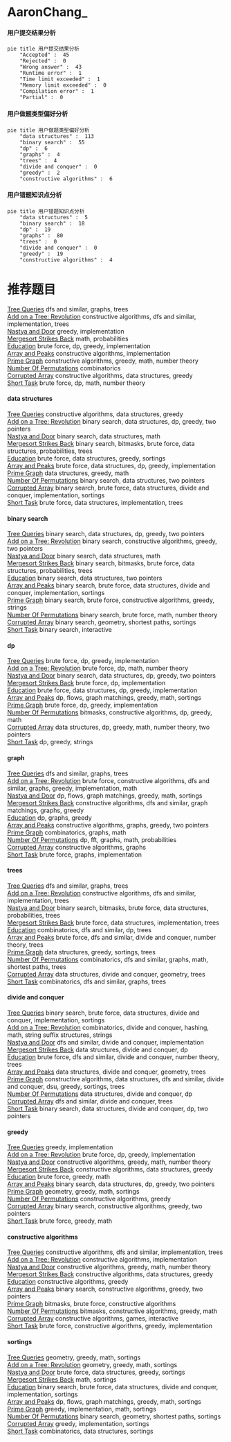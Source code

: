 # AaronChang_
<!-- tabs:start -->
#### **用户提交结果分析**

```mermaid
pie title 用户提交结果分析
    "Accepted" :  45
    "Rejected" :  0
    "Wrong answer" :  43
    "Runtime error" :  1
    "Time limit exceeded" :  1
    "Memory limit exceeded" :  0
    "Compilation error" :  1
    "Partial" :  0
```
#### **用户做题类型偏好分析**

```mermaid
pie title 用户做题类型偏好分析
    "data structures" :  113
    "binary search" :  55
    "dp" :  6
    "graphs" :  4
    "trees" :  4
    "divide and conquer" :  0
    "greedy" :  2
    "constructive algorithms" :  6
```
#### **用户错题知识点分析**

```mermaid
pie title 用户错题知识点分析
    "data structures" :  5
    "binary search" :  18
    "dp" :  19
    "graphs" :  80
    "trees" :  0
    "divide and conquer" :  0
    "greedy" :  19
    "constructive algorithms" :  4
```
<!-- tabs:end -->
# 推荐题目
[Tree Queries](http://codeforces.com/problemset/problem/1328/E)		dfs and similar,
                        graphs,
                        trees		  
[Add on a Tree: Revolution](https://codeforces.com/contest/1189/problem/D2)		constructive algorithms,
                        dfs and similar,
                        implementation,
                        trees		  
[Nastya and Door](http://codeforces.com/problemset/problem/1341/B)		greedy,
                        implementation		  
[Mergesort Strikes Back](http://codeforces.com/problemset/problem/1081/G)		math,
                        probabilities		  
[Education](http://codeforces.com/problemset/problem/1512/F)		brute force,
                        dp,
                        greedy,
                        implementation		  
[Array and Peaks](http://codeforces.com/problemset/problem/1513/A)		constructive algorithms,
                        implementation		  
[Prime Graph](http://codeforces.com/problemset/problem/1178/D)		constructive algorithms,
                        greedy,
                        math,
                        number theory		  
[Number Of Permutations](http://codeforces.com/problemset/problem/1207/D)		combinatorics		  
[Corrupted Array](http://codeforces.com/problemset/problem/1512/D)		constructive algorithms,
                        data structures,
                        greedy		  
[Short Task](http://codeforces.com/problemset/problem/1512/G)		brute force,
                        dp,
                        math,
                        number theory		  
<!-- tabs:start -->
#### **data structures**
[Tree Queries](http://codeforces.com/problemset/problem/1512/D)		constructive algorithms,
                        data structures,
                        greedy		  
[Add on a Tree: Revolution](http://codeforces.com/problemset/problem/1492/C)		binary search,
                        data structures,
                        dp,
                        greedy,
                        two pointers		  
[Nastya and Door](http://codeforces.com/problemset/problem/1490/G)		binary search,
                        data structures,
                        math		  
[Mergesort Strikes Back](http://codeforces.com/problemset/problem/1479/D)		binary search,
                        bitmasks,
                        brute force,
                        data structures,
                        probabilities,
                        trees		  
[Education](http://codeforces.com/problemset/problem/1497/A)		brute force,
                        data structures,
                        greedy,
                        sortings		  
[Array and Peaks](http://codeforces.com/problemset/problem/1491/C)		brute force,
                        data structures,
                        dp,
                        greedy,
                        implementation		  
[Prime Graph](http://codeforces.com/problemset/problem/1492/B)		data structures,
                        greedy,
                        math		  
[Number Of Permutations](http://codeforces.com/problemset/problem/1436/E)		binary search,
                        data structures,
                        two pointers		  
[Corrupted Array](http://codeforces.com/problemset/problem/1461/D)		binary search,
                        brute force,
                        data structures,
                        divide and conquer,
                        implementation,
                        sortings		  
[Short Task](http://codeforces.com/problemset/problem/1511/C)		brute force,
                        data structures,
                        implementation,
                        trees		  
#### **binary search**
[Tree Queries](http://codeforces.com/problemset/problem/1492/C)		binary search,
                        data structures,
                        dp,
                        greedy,
                        two pointers		  
[Add on a Tree: Revolution](http://codeforces.com/problemset/problem/1463/D)		binary search,
                        constructive algorithms,
                        greedy,
                        two pointers		  
[Nastya and Door](http://codeforces.com/problemset/problem/1490/G)		binary search,
                        data structures,
                        math		  
[Mergesort Strikes Back](http://codeforces.com/problemset/problem/1479/D)		binary search,
                        bitmasks,
                        brute force,
                        data structures,
                        probabilities,
                        trees		  
[Education](http://codeforces.com/problemset/problem/1436/E)		binary search,
                        data structures,
                        two pointers		  
[Array and Peaks](http://codeforces.com/problemset/problem/1461/D)		binary search,
                        brute force,
                        data structures,
                        divide and conquer,
                        implementation,
                        sortings		  
[Prime Graph](http://codeforces.com/problemset/problem/1493/C)		binary search,
                        brute force,
                        constructive algorithms,
                        greedy,
                        strings		  
[Number Of Permutations](http://codeforces.com/problemset/problem/1487/D)		binary search,
                        brute force,
                        math,
                        number theory		  
[Corrupted Array](http://codeforces.com/problemset/problem/1486/B)		binary search,
                        geometry,
                        shortest paths,
                        sortings		  
[Short Task](http://codeforces.com/problemset/problem/1486/C1)		binary search,
                        interactive		  
#### **dp**
[Tree Queries](http://codeforces.com/problemset/problem/1512/F)		brute force,
                        dp,
                        greedy,
                        implementation		  
[Add on a Tree: Revolution](http://codeforces.com/problemset/problem/1512/G)		brute force,
                        dp,
                        math,
                        number theory		  
[Nastya and Door](http://codeforces.com/problemset/problem/1492/C)		binary search,
                        data structures,
                        dp,
                        greedy,
                        two pointers		  
[Mergesort Strikes Back](https://codeforces.com/contest/1457/problem/C)		brute force,
                        dp,
                        implementation		  
[Education](http://codeforces.com/problemset/problem/1491/C)		brute force,
                        data structures,
                        dp,
                        greedy,
                        implementation		  
[Array and Peaks](http://codeforces.com/problemset/problem/1437/C)		dp,
                        flows,
                        graph matchings,
                        greedy,
                        math,
                        sortings		  
[Prime Graph](http://codeforces.com/problemset/problem/1499/B)		brute force,
                        dp,
                        greedy,
                        implementation		  
[Number Of Permutations](http://codeforces.com/problemset/problem/1491/D)		bitmasks,
                        constructive algorithms,
                        dp,
                        greedy,
                        math		  
[Corrupted Array](http://codeforces.com/problemset/problem/1497/E1)		data structures,
                        dp,
                        greedy,
                        math,
                        number theory,
                        two pointers		  
[Short Task](http://codeforces.com/problemset/problem/1466/C)		dp,
                        greedy,
                        strings		  
#### **graph**
[Tree Queries](http://codeforces.com/problemset/problem/1328/E)		dfs and similar,
                        graphs,
                        trees		  
[Add on a Tree: Revolution](http://codeforces.com/problemset/problem/1487/C)		brute force,
                        constructive algorithms,
                        dfs and similar,
                        graphs,
                        greedy,
                        implementation,
                        math		  
[Nastya and Door](http://codeforces.com/problemset/problem/1437/C)		dp,
                        flows,
                        graph matchings,
                        greedy,
                        math,
                        sortings		  
[Mergesort Strikes Back](http://codeforces.com/problemset/problem/1470/D)		constructive algorithms,
                        dfs and similar,
                        graph matchings,
                        graphs,
                        greedy		  
[Education](http://codeforces.com/problemset/problem/1476/C)		dp,
                        graphs,
                        greedy		  
[Array and Peaks](http://codeforces.com/problemset/problem/1304/D)		constructive algorithms,
                        graphs,
                        greedy,
                        two pointers		  
[Prime Graph](http://codeforces.com/problemset/problem/1475/C)		combinatorics,
                        graphs,
                        math		  
[Number Of Permutations](http://codeforces.com/problemset/problem/553/E)		dp,
                        fft,
                        graphs,
                        math,
                        probabilities		  
[Corrupted Array](http://codeforces.com/problemset/problem/1495/C)		constructive algorithms,
                        graphs		  
[Short Task](http://codeforces.com/problemset/problem/1510/K)		brute force,
                        graphs,
                        implementation		  
#### **trees**
[Tree Queries](http://codeforces.com/problemset/problem/1328/E)		dfs and similar,
                        graphs,
                        trees		  
[Add on a Tree: Revolution](https://codeforces.com/contest/1189/problem/D2)		constructive algorithms,
                        dfs and similar,
                        implementation,
                        trees		  
[Nastya and Door](http://codeforces.com/problemset/problem/1479/D)		binary search,
                        bitmasks,
                        brute force,
                        data structures,
                        probabilities,
                        trees		  
[Mergesort Strikes Back](http://codeforces.com/problemset/problem/1511/C)		brute force,
                        data structures,
                        implementation,
                        trees		  
[Education](http://codeforces.com/problemset/problem/1499/F)		combinatorics,
                        dfs and similar,
                        dp,
                        trees		  
[Array and Peaks](http://codeforces.com/problemset/problem/1491/E)		brute force,
                        dfs and similar,
                        divide and conquer,
                        number theory,
                        trees		  
[Prime Graph](http://codeforces.com/problemset/problem/1466/D)		data structures,
                        greedy,
                        sortings,
                        trees		  
[Number Of Permutations](http://codeforces.com/problemset/problem/1495/D)		combinatorics,
                        dfs and similar,
                        graphs,
                        math,
                        shortest paths,
                        trees		  
[Corrupted Array](http://codeforces.com/problemset/problem/1303/G)		data structures,
                        divide and conquer,
                        geometry,
                        trees		  
[Short Task](http://codeforces.com/problemset/problem/1454/E)		combinatorics,
                        dfs and similar,
                        graphs,
                        trees		  
#### **divide and conquer**
[Tree Queries](http://codeforces.com/problemset/problem/1461/D)		binary search,
                        brute force,
                        data structures,
                        divide and conquer,
                        implementation,
                        sortings		  
[Add on a Tree: Revolution](http://codeforces.com/problemset/problem/1466/G)		combinatorics,
                        divide and conquer,
                        hashing,
                        math,
                        string suffix structures,
                        strings		  
[Nastya and Door](http://codeforces.com/problemset/problem/1490/D)		dfs and similar,
                        divide and conquer,
                        implementation		  
[Mergesort Strikes Back](https://codeforces.com/contest/1483/problem/C)		data structures,
                        divide and conquer,
                        dp		  
[Education](http://codeforces.com/problemset/problem/1491/E)		brute force,
                        dfs and similar,
                        divide and conquer,
                        number theory,
                        trees		  
[Array and Peaks](http://codeforces.com/problemset/problem/1303/G)		data structures,
                        divide and conquer,
                        geometry,
                        trees		  
[Prime Graph](http://codeforces.com/problemset/problem/1494/D)		constructive algorithms,
                        data structures,
                        dfs and similar,
                        divide and conquer,
                        dsu,
                        greedy,
                        sortings,
                        trees		  
[Number Of Permutations](http://codeforces.com/problemset/problem/1482/E)		data structures,
                        divide and conquer,
                        dp		  
[Corrupted Array](http://codeforces.com/problemset/problem/566/C)		dfs and similar,
                        divide and conquer,
                        trees		  
[Short Task](http://codeforces.com/problemset/problem/1428/F)		binary search,
                        data structures,
                        divide and conquer,
                        dp,
                        two pointers		  
#### **greedy**
[Tree Queries](http://codeforces.com/problemset/problem/1341/B)		greedy,
                        implementation		  
[Add on a Tree: Revolution](http://codeforces.com/problemset/problem/1512/F)		brute force,
                        dp,
                        greedy,
                        implementation		  
[Nastya and Door](http://codeforces.com/problemset/problem/1178/D)		constructive algorithms,
                        greedy,
                        math,
                        number theory		  
[Mergesort Strikes Back](http://codeforces.com/problemset/problem/1512/D)		constructive algorithms,
                        data structures,
                        greedy		  
[Education](http://codeforces.com/problemset/problem/1512/E)		brute force,
                        greedy,
                        math		  
[Array and Peaks](http://codeforces.com/problemset/problem/1492/C)		binary search,
                        data structures,
                        dp,
                        greedy,
                        two pointers		  
[Prime Graph](https://codeforces.com/contest/1496/problem/C)		geometry,
                        greedy,
                        math,
                        sortings		  
[Number Of Permutations](http://codeforces.com/problemset/problem/1493/A)		constructive algorithms,
                        greedy		  
[Corrupted Array](http://codeforces.com/problemset/problem/1463/D)		binary search,
                        constructive algorithms,
                        greedy,
                        two pointers		  
[Short Task](http://codeforces.com/problemset/problem/1462/C)		brute force,
                        greedy,
                        math		  
#### **constructive algorithms**
[Tree Queries](https://codeforces.com/contest/1189/problem/D2)		constructive algorithms,
                        dfs and similar,
                        implementation,
                        trees		  
[Add on a Tree: Revolution](http://codeforces.com/problemset/problem/1513/A)		constructive algorithms,
                        implementation		  
[Nastya and Door](http://codeforces.com/problemset/problem/1178/D)		constructive algorithms,
                        greedy,
                        math,
                        number theory		  
[Mergesort Strikes Back](http://codeforces.com/problemset/problem/1512/D)		constructive algorithms,
                        data structures,
                        greedy		  
[Education](http://codeforces.com/problemset/problem/1493/A)		constructive algorithms,
                        greedy		  
[Array and Peaks](http://codeforces.com/problemset/problem/1463/D)		binary search,
                        constructive algorithms,
                        greedy,
                        two pointers		  
[Prime Graph](https://codeforces.com/contest/1456/problem/B)		bitmasks,
                        brute force,
                        constructive algorithms		  
[Number Of Permutations](http://codeforces.com/problemset/problem/1492/D)		bitmasks,
                        constructive algorithms,
                        greedy,
                        math		  
[Corrupted Array](https://codeforces.com/contest/1504/problem/D)		constructive algorithms,
                        games,
                        interactive		  
[Short Task](https://codeforces.com/contest/1483/problem/A)		brute force,
                        constructive algorithms,
                        greedy,
                        implementation		  
#### **sortings**
[Tree Queries](https://codeforces.com/contest/1496/problem/C)		geometry,
                        greedy,
                        math,
                        sortings		  
[Add on a Tree: Revolution](http://codeforces.com/problemset/problem/1495/A)		geometry,
                        greedy,
                        math,
                        sortings		  
[Nastya and Door](http://codeforces.com/problemset/problem/1497/A)		brute force,
                        data structures,
                        greedy,
                        sortings		  
[Mergesort Strikes Back](http://codeforces.com/problemset/problem/1427/A)		math,
                        sortings		  
[Education](http://codeforces.com/problemset/problem/1461/D)		binary search,
                        brute force,
                        data structures,
                        divide and conquer,
                        implementation,
                        sortings		  
[Array and Peaks](http://codeforces.com/problemset/problem/1437/C)		dp,
                        flows,
                        graph matchings,
                        greedy,
                        math,
                        sortings		  
[Prime Graph](http://codeforces.com/problemset/problem/1473/A)		greedy,
                        implementation,
                        math,
                        sortings		  
[Number Of Permutations](http://codeforces.com/problemset/problem/1486/B)		binary search,
                        geometry,
                        shortest paths,
                        sortings		  
[Corrupted Array](http://codeforces.com/problemset/problem/1480/B)		greedy,
                        implementation,
                        sortings		  
[Short Task](http://codeforces.com/problemset/problem/1420/D)		combinatorics,
                        data structures,
                        sortings		  
<!-- tabs:end -->
